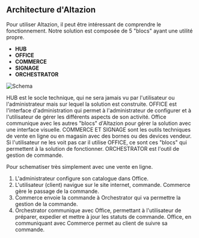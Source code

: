 ## Architecture d'Altazion

Pour utiliser Altazion, il peut être intéressant de comprendre le fonctionnement. 
Notre solution est composée de 5 "blocs" ayant une utilité propre.  

- **HUB**
- **OFFICE** 
- **COMMERCE** 
- **SIGNAGE**
- **ORCHESTRATOR**

![Schema](https://aide.altazion.com/fr-frv2/ressources/architecture.svg)

HUB est le socle technique, qui ne sera jamais vu par l'utilisateur ou l'administrateur mais sur lequel la solution est construite.
OFFICE est l'interface d'administration qui permet à l'administrateur de configurer et à l'utilisateur de gérer les différents aspects de son activité. Office communique avec les autres "blocs" d'Altazion pour gérer la solution avec une interface visuelle.
COMMERCE ET SIGNAGE sont les outils techniques de vente en ligne ou en magasin avec des bornes ou des devices vendeur. Si l'utilisateur ne les voit pas car il utilise OFFICE, ce sont ces "blocs" qui permettent à la solution de fonctionner.
ORCHESTRATOR est l'outil de gestion de commande. 

Pour schematiser très simplement avec une vente en ligne.
1. L'administrateur configure son catalogue dans Office. 
2. L'utilisateur (client) navigue sur le site internet, commande. Commerce gère le passage de la commande. 
3. Commerce envoie la commande à Orchestrator qui va permettre la gestion de la commande. 
4. Orchestrator communique avec Office, permettant à l'utilisateur de préparer, expedier et mettre à jour les statuts de commande. Office, en communiquant avec Commerce permet au client de suivre sa commande.

